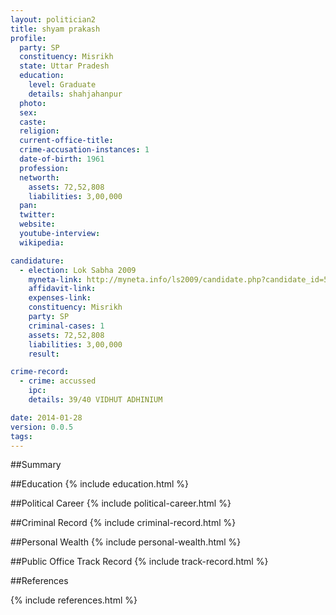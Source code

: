 ```yaml
---
layout: politician2
title: shyam prakash
profile: 
  party: SP
  constituency: Misrikh
  state: Uttar Pradesh
  education: 
    level: Graduate
    details: shahjahanpur
  photo: 
  sex: 
  caste: 
  religion: 
  current-office-title: 
  crime-accusation-instances: 1
  date-of-birth: 1961
  profession: 
  networth: 
    assets: 72,52,808
    liabilities: 3,00,000
  pan: 
  twitter: 
  website: 
  youtube-interview: 
  wikipedia: 

candidature: 
  - election: Lok Sabha 2009
    myneta-link: http://myneta.info/ls2009/candidate.php?candidate_id=5532
    affidavit-link: 
    expenses-link: 
    constituency: Misrikh 
    party: SP
    criminal-cases: 1
    assets: 72,52,808
    liabilities: 3,00,000
    result:  

crime-record: 
  - crime: accussed
    ipc: 
    details: 39/40 VIDHUT ADHINIUM 

date: 2014-01-28
version: 0.0.5
tags: 
---
```

##Summary


##Education
{% include education.html %}


##Political Career
{% include political-career.html %}


##Criminal Record
{% include criminal-record.html %}


##Personal Wealth
{% include personal-wealth.html %}


##Public Office Track Record
{% include track-record.html %}


##References


{% include references.html %}